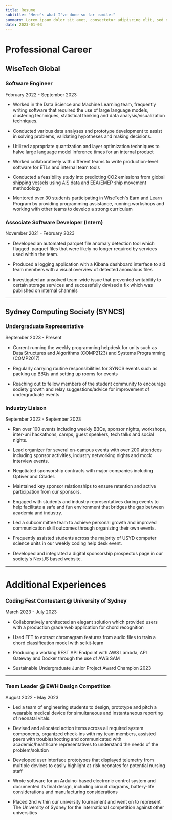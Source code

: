 ```yaml
---
title: Resume
subtitle: "Here's what I've done so far :smile:"
summary: Lorem ipsum dolor sit amet, consectetur adipiscing elit, sed do eiusmod tempor incididunt ut labore et dolore magna aliqua. Ut enim ad minim veniam, quis nostrud exercitation ullamco laboris nisi ut aliquip ex ea commodo consequat. aliqua. Ut enim ad minim veniam, quis nostrud exercitation ullamco laboris nisi ut aliquip ex ea commodo consequat.
date: 2023-01-03
---
```

# Professional Career
## WiseTech Global
### Software Engineer
February 2022 - September 2023
- Worked in the Data Science and Machine Learning team, frequently writing software that required the use of large language models, clustering techniques, statistical thinking and data analysis/visualization techniques.

- Conducted various data analyses and prototype development to assist in solving problems, validating hypotheses and making decisions. 

- Utilized appropriate quantization and layer optimization techniques to halve large language model inference times for an internal product

- Worked collaboratively with different teams to write production-level software for ETLs and internal team tools

- Conducted a feasibility study into predicting CO2 emissions from global shipping vessels using AIS data and EEA/EMEP ship movement methodology

- Mentored over 30 students participating in WiseTech's Earn and Learn Program by providing programming assistance, running workshops and working with other teams to develop a strong curriculum

### Associate Software Developer (Intern)
November 2021 - February 2023
- Developed an automated parquet file anomaly detection tool which flagged .parquet files that were likely no longer required by services used within the team. 

- Produced a logging application with a Kibana dashboard interface to aid team members with a visual overview of detected anomalous files

- Investigated an unsolved team-wide issue that prevented writability to certain storage services and successfully devised a fix which was published on internal channels
_________
## Sydney Computing Society (SYNCS)
### Undergraduate Representative
September 2023 - Present
- Current running the weekly programming helpdesk for units such as Data Structures and Algorithms (COMP2123) and Systems Programming (COMP2017)

- Regularly carrying routine responsibilities for SYNCS events such as packing up BBQs and setting up rooms for events

- Reaching out to fellow members of the student community to encourage society growth and relay suggestions/advice for improvement of undergraduate events
### Industry Liaison
September 2022 - September 2023
- Ran over 100 events including weekly BBQs, sponsor nights, workshops, inter-uni hackathons, camps, guest speakers, tech talks and social nights.

- Lead organizer for several on-campus events with over 200 attendees including sponsor activities, industry networking nights and mock interview events.

- Negotiated sponsorship contracts with major companies including Optiver and Citadel.

- Maintained key sponsor relationships to ensure retention and active participation from our sponsors.

- Engaged with students and industry representatives during events to help facilitate a safe and fun environment that bridges the gap between academia and industry.

- Led a subcommittee team to achieve personal growth and improved communication skill outcomes through organizing their own events.

- Frequently assisted students across the majority of USYD computer science units in our weekly coding help desk event.

- Developed and integrated a digital sponsorship prospectus page in our society's NextJS based website.
_________

# Additional Experiences
### Coding Fest Contestant @ University of Sydney
March 2023 - July 2023
- Collaboratively architected an elegant solution which provided users with a production grade web application for chord recognition

- Used FFT to extract chromagram features from audio files to train a chord classification model with scikit-learn

- Producing a working REST API Endpoint with AWS Lambda, API Gateway and Docker through the use of AWS SAM

- Sustainable Undergraduate Junior Project Award Champion 2023
_________
### Team Leader @ EWH Design Competition
August 2022 - May 2023
- Led a team of engineering students to design, prototype and pitch a wearable medical device for simultaneous and instantaneous reporting of neonatal vitals.

- Devised and allocated action items across all required system components, organized check-ins with my team members, assisted peers with troubleshooting and communicated with academic/healthcare representatives to understand the needs of the problem/solution

- Developed user interface prototypes that displayed telemetry from multiple devices to easily highlight at-risk neonates for potential nursing staff

- Wrote software for an Arduino-based electronic control system and documented its final design, including circuit diagrams, battery-life considerations and manufacturing considerations

- Placed 2nd within our university tournament and went on to represent The University of Sydney for the international competition against other universities
